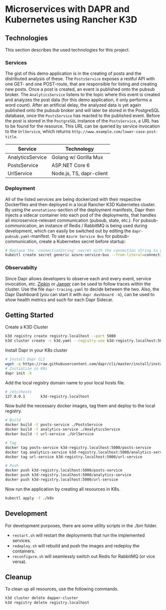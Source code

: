 # Microservices with DAPR and Kubernetes using Rancher K3D

## Technologies

This section describes the used technologies for this project.

### Services

The gist of this demo application is in the creating of posts and the distributed analysis of these. The `PostsService` exposes a restful API with one GET- and one POST-route, that are responsible for listing and creating new posts. Once a post is created, an event is published onto the pubsub broker. The `AnalyticsService` listens to the topic where this event is created and analyzes the post data (for this demo application, it only performs a word count). After an artificial delay, the analyzed data is yet again published onto the pubsub broker and will later be stored in the PostgreSQL database, once the `PostsService` has reacted to the published event. Before the post is stored in the `PostgreSQL` instance of the `PostsService`, a URL has to be found for the resource. This URL can be queried by service invocation to the `UrlService`, which returns `http://www.example.com/lower-case-post-title`.

| Service          	| Technology            	|
|------------------	|-----------------------	|
| AnalyticsService 	| Golang w/ Gorilla Mux 	|
| PostsService      | ASP.NET Core 6        	|
| UrlService        | Node.js, TS, dapr-client  |

### Deployment

All of the listed services are being dockerized with their respective Dockerfiles and then deployed in a local Rancher K3D Kubernetes cluster. By using the `annotations`-section of the deployment manifests, Dapr then injects a sidecar container into each pod of the deployments, that handles all microservice-relevant communication (pubsub, state, etc.). For pubsub-communication, an instance of Redis / RabbitMQ is being used during development, which can easily be switched out by editing the `dapr-pubsub.yaml`-manifest. To use `Azure Service Bus` for pubsub-communication, create a Kubernetes secret before startup:

```sh
# Replace the 'connectionString'-secret with the connection string to your Service Bus Namespace (use a Shared access policy for this)
kubectl create secret generic azure-service-bus --from-literal=connectionString="Endpoint=<...>"
```

### Observabilty 

Since Dapr allows developers to observe each and every event, service invocation, etc. [Zipkin](http://localhost/zipkin) or [Jaeger](http://localhost/jaeger) can be used to follow traces within the cluster. Use the file ```dapr-tracing.yaml``` to decide between the two. Also, the Dapr Dashboard (you can start it with `dapr dashboard -k`), can be used to show health metrics and such for each Dapr Sidecar.

## Getting Started

Create a K3D Cluster

```sh
k3d registry create registry.localhost --port 5000
k3d cluster create -c k3d.yaml --registry-use k3d-registry.localhost:5000
```

Install Dapr in your K8s cluster

```sh
# Install Dapr CLI
wget -q https://raw.githubusercontent.com/dapr/cli/master/install/install.sh -O - | /bin/bash
# Initialize in K8s
dapr init -k
```

Add the local registry domain name to your local hosts file.

```sh
# /etc/hosts
127.0.0.1       k3d-registry.localhost
```

Now build the necessary docker images, tag them and deploy to the local registry.

```sh
# Build
docker build -t posts-service ./PostsService
docker build -t analytics-service ./AnalyticsService
docker build -t url-service ./UrlService

# Tag
docker tag posts-service k3d-registry.localhost:5000/posts-service
docker tag analytics-service k3d-registry.localhost:5000/analytics-service
docker tag url-service k3d-registry.localhost:5000/url-service

# Push
docker push k3d-registry.localhost:5000/posts-service
docker push k3d-registry.localhost:5000/analytics-service
docker push k3d-registry.localhost:5000/url-service
```

Now run the application by creating all resources in K8s.

```sh
kubectl apply -f ./k8s
```

## Development

For development purposes, there are some utility scripts in the ./bin folder.

* ```restart.sh``` will restart the deployments that run the implemented services.
* ```redeploy.sh``` will rebuild and push the images and redeploy the containers.
* ```reconfigure.sh``` will seamlessly switch out Redis for RabbitMQ (or vice versa).

## Cleanup

To clean up all resources, use the following commands.

```sh
k3d cluster delete dapper-cluster
k3d registry delete registry.localhost
```